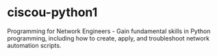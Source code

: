# ciscou-python1
Programming for Network Engineers - Gain fundamental skills in Python programming, including how to create, apply, and troubleshoot network automation scripts.
